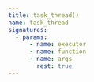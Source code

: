 ```yaml
---
title: task_thread()
name: task_thread
signatures:
  - params:
      - name: executor
      - name: function
      - name: args
        rest: true
---
```

